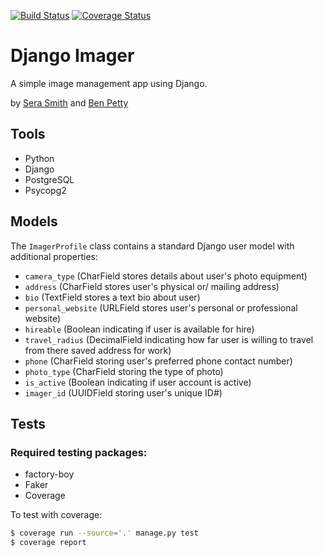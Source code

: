 [![Build Status](https://travis-ci.org/serashioda/django-imager.svg?branch=front-end-1)](https://travis-ci.org/serashioda/django-imager) [![Coverage Status](https://coveralls.io/repos/github/serashioda/django-imager/badge.svg?branch=front-end-1.5)](https://coveralls.io/github/serashioda/django-imager?branch=front-end-1.5)

# Django Imager

A simple image management app using Django.

by [Sera Smith](https://github.com/serashioda) and [Ben Petty](https://github.com/benpetty)

## Tools

- Python
- Django
- PostgreSQL
- Psycopg2

## Models

The `ImagerProfile` class contains a standard Django user model with additional properties:

- `camera_type` (CharField stores details about user's photo equipment)
- `address` (CharField stores user's physical or/ mailing address)
- `bio` (TextField stores a text bio about user)
- `personal_website` (URLField stores user's personal or professional website)
- `hireable` (Boolean indicating if user is available for hire)
- `travel_radius` (DecimalField indicating how far user is willing to travel from there saved address for work)
- `phone` (CharField storing user's preferred phone contact number)
- `photo_type` (CharField storing the type of photo)
- `is_active` (Boolean indicating if user account is active)
- `imager_id` (UUIDField storing user's unique ID#)

## Tests

### Required testing packages:

- factory-boy
- Faker
- Coverage


To test with coverage:
```bash
$ coverage run --source='.' manage.py test
$ coverage report
```
